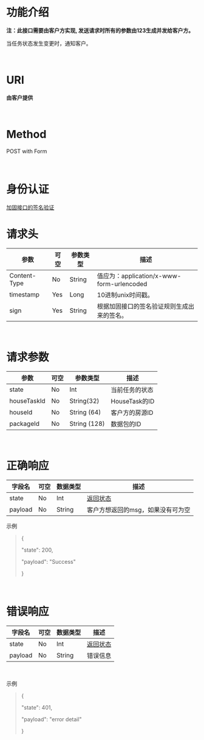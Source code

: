 ﻿功能介绍
========

**注：此接口需要由客户方实现,
发送请求时所有的参数由123生成并发给客户方。**

当任务状态发生变更时，通知客户。

 

URI
===

**由客户提供**

 

Method
======

POST with Form

 

身份认证
========
[加固接口的签名验证](../Agreement/StrongValidation.md)

请求头
======

| 参数         | 可空 | 参数类型 | 描述                                                                                                                                                                                                                                                                                |
|--------------|------|----------|-------------------------------------------------------------------------------------------------------------------------------------------------------------------------------------------------------------------------------------------------------------------------------------|
| Content-Type | No   | String   | 值应为：application/x-www-form-urlencoded                                                                                                                                                                                                                                           |
| timestamp    | Yes  | Long     | 10进制unix时间戳。                                                                                                                                                                                                                                                                  |
| sign         | Yes  | String   | 根据加固接口的签名验证规则生成出来的签名。 |

 

请求参数
========

| 参数        | 可空 | 参数类型     | 描述           |
|-------------|------|--------------|----------------|
| state       | No   | Int          | 当前任务的状态 |
| houseTaskId | No   | String(32)   | HouseTask的ID  |
| houseId     | No   | String (64)  | 客户方的房源ID |
| packageId   | No   | String (128) | 数据包的ID     |
 

正确响应
========

| 字段名 | 可空 | 数据类型 | 描述                                                                                                                                                                                                                           |
|------------|----------|--------------|------------------------------------------------------------------------------------------------------------------------------------------------------------------------------------------------------------------------------------|
| state      | No       | Int          | [返回状态](../Agreement/APIResponseState.md) |
| payload    | No       | String       | 客户方想返回的msg，如果没有可为空                                                                                                                                                                                                  |

示例

> {
>
> \"state\": 200,
>
> \"payload\": \"Success\"
>
> }

 

错误响应
========

| 字段名 | 可空 | 数据类型 | 描述 |
|--|--|--|---|
| state      | No       | Int          | [返回状态](../Agreement/APIResponseState.md) |
| payload    | No       | String       | 错误信息 |

 

示例

> {
>
> \"state\": 401,
>
> \"payload\": \"error detail\"
>
> }
